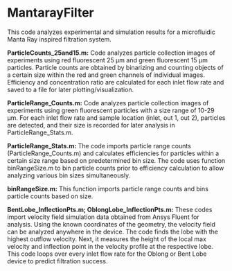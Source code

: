 # MantarayFilter

This code analyzes experimental and simulation results for a microfluidic Manta Ray inspired filtration system. 

**ParticleCounts_25and15.m:** 
Code analyzes particle collection images of experiments using red fluorescent 25 µm and green fluorescent 15 µm particles. Particle counts are obtained by binarizing and counting objects of a certain size within the red and green channels of individual images.  Efficiency and concentration ratio are calculated for each inlet flow rate and saved to a file for later plotting/visualization. 

**ParticleRange_Counts.m:** 
Code analyzes particle collection images of experiments using green fluorescent particles with a size range of 10-29 µm. For each inlet flow rate and sample location (inlet, out 1, out 2), particles are detected, and their size is recorded for later analysis in ParticleRange_Stats.m.

**ParticleRange_Stats.m:** 
The code imports particle range counts (ParticleRange_Counts.m) and calculates efficiencies for particles within a certain size range based on predetermined bin size.  The code uses function binRangeSize.m to bin particle counts prior to efficiency calculation to allow analyzing various bin sizes simultaneously. 

**binRangeSize.m:** 
This function imports particle range counts and bins particle counts based on size. 

**BentLobe_InflectionPts.m; OblongLobe_InflectionPts.m:** 
These codes import velocity field simulation data obtained from Ansys Fluent for analysis.  Using the known coordinates of the geometry, the velocity field can be analyzed anywhere in the device.  The code finds the lobe with the highest outflow velocity. Next, it measures the height of the local max velocity and inflection point in the velocity profile at the respective lobe.  This code loops over every inlet flow rate for the Oblong or Bent Lobe device to predict filtration success.
